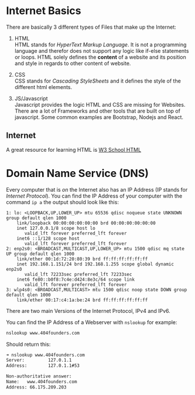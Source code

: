 # Internet Basics
There are basically 3 different types of Files that make up the Internet:  

1. HTML  
  HTML stands for _HyperText Markup Language_. It is not a programming language
  and therefor does not support any logic like if-else statements or loops. HTML solely
  defines the __content__ of a website and its position and style in regards to other 
  content of website.  
  
2. CSS  
  CSS stands for _Cascading StyleSheets_ and it defines the style of the different 
  html elements.
  
3. JS/Javascript   
  Javascript provides the logic HTML and CSS are missing for Websites. There are
  a lot of Frameworks and other tools that are built on top of javascript. Some common
  examples are Bootstrap, Nodejs and React.

## Internet 
A great resource for learning HTML is [W3 School HTML](https://www.w3schools.com/html/default.asp)

# Domain Name Service (DNS)

Every computer that is _on_ the Internet also has an IP Address (IP stands for _Internet Protocol_).
You can find the IP Address of your computer with the command `ip a` the output should look like this:
```
1: lo: <LOOPBACK,UP,LOWER_UP> mtu 65536 qdisc noqueue state UNKNOWN group default qlen 1000
    link/loopback 00:00:00:00:00:00 brd 00:00:00:00:00:00
    inet 127.0.0.1/8 scope host lo
       valid_lft forever preferred_lft forever
    inet6 ::1/128 scope host 
       valid_lft forever preferred_lft forever
2: enp2s0: <BROADCAST,MULTICAST,UP,LOWER_UP> mtu 1500 qdisc mq state UP group default qlen 1000
    link/ether 00:1d:72:20:80:39 brd ff:ff:ff:ff:ff:ff
    inet 192.168.1.151/24 brd 192.168.1.255 scope global dynamic enp2s0
       valid_lft 72233sec preferred_lft 72233sec
    inet6 fe80::b0f8:7c4e:d424:8e3c/64 scope link 
       valid_lft forever preferred_lft forever
3: wlp4s0: <BROADCAST,MULTICAST> mtu 1500 qdisc noop state DOWN group default qlen 1000
    link/ether 00:17:c4:1a:be:24 brd ff:ff:ff:ff:ff:ff
```
There are two main Versions of the Internet Protocol, IPv4 and IPv6. 


You can find the IP Address of a Webserver with `nslookup` for example:
```bash
nslookup www.404founders.com
```
Should return this:
```bash
➜ nslookup www.404founders.com
Server:         127.0.1.1
Address:        127.0.1.1#53

Non-authoritative answer:
Name:   www.404founders.com
Address: 66.175.209.203
```
